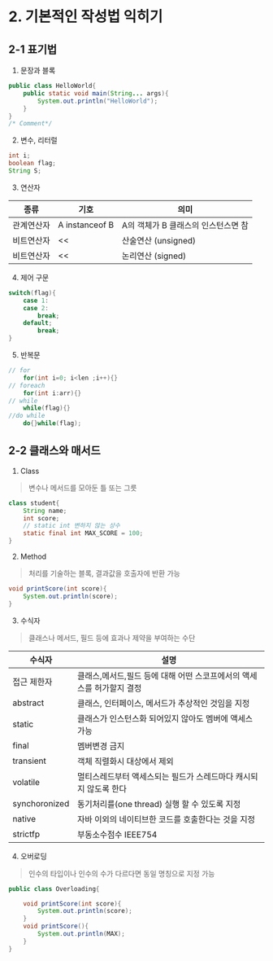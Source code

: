 # 2. 기본적인 작성법 익히기

## 2-1 표기법

1. 문장과 블록
```java
public class HelloWorld{
    public static void main(String... args){
        System.out.println("HelloWorld");
    }
}
/* Comment*/
```

2. 변수, 리터럴
```java
int i;
boolean flag;
String S;
```

3. 연산자

|종류|기호|의미|
|-|-|-|
|관계연산자|A instanceof B|A의 객체가 B 클래스의 인스턴스면 참|
|비트연산자|<<|산술연산 (unsigned)|
|비트연산자|<<|논리연산 (signed)|

4. 제어 구문

```java
switch(flag){
    case 1:
    case 2:
        break;
    default;
        break;
}
```

5. 반복문
```java
// for
    for(int i=0; i<len ;i++){}
// foreach
    for(int i:arr){}
// while
    while(flag){}
//do while
    do{}while(flag);
```

## 2-2 클래스와 매서드

1. Class

> 변수나 메서드를 모아둔 틀 또는 그릇
```java
class student{
    String name;
    int score;
    // static int 변하지 않는 상수
    static final int MAX_SCORE = 100;
}
```

2. Method
> 처리를 기술하는 블록, 결과값을 호출자에 반환 가능
```java
void printScore(int score){
    System.out.println(score);
}
```

3. 수식자
> 클래스나 메서드, 필드 등에 효과나 제약을 부여하는 수단

|수식자|설명|
|-|-|
|접근 제한자|클래스,메서드,필드 등에 대해 어떤 스코프에서의 액세스를 허가할지 결정|
|abstract|클래스, 인터페이스, 메서드가 추상적인 것임을 지정|
|static|클래스가 인스턴스화 되어있지 않아도 멤버에 액세스 가능|
|final|멤버변경 금지|
|transient|객체 직렬화시 대상에서 제외|
|volatile|멀티스레드부터 액세스되는 필드가 스레드마다 캐시되지 않도록 한다|
|synchoronized|동기처리를(one thread) 실행 할 수 있도록 지정|
|native|자바 이외의 네이티브한 코드를 호출한다는 것을 지정|
|strictfp|부동소수점수 IEEE754|

4. 오버로딩
> 인수의 타입이나 인수의 수가 다르다면 동일 명칭으로 지정 가능
```java
public class Overloading{

    void printScore(int score){
        System.out.println(score);
    }
    void printScore(){
        System.out.println(MAX);
    }
}
```